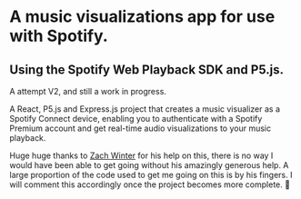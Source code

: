 # A music visualizations app for use with Spotify.

## Using the Spotify Web Playback SDK and P5.js.


<!-- > NOTE: this project will only run in browsers that support the [Spotify Web Playback SDK](https://developer.spotify.com/documentation/web-playback-sdk/#supported-browsers).
> `./src/App.js` -->
A attempt V2, and still a work in progress.

A React, P5.js and Express.js project that creates a music visualizer as a Spotify Connect device, enabling you to authenticate with a Spotify Premium account and get real-time audio visualizations to your music playback.

Huge huge thanks to [Zach Winter](https://github.com/zachwinter) for his help on this, there is no way I would have been able to get going without his amazingly generous help. A large proportion of the code used to get me going on this is by his fingers. I will comment this accordingly once the project becomes more complete. 🙌
